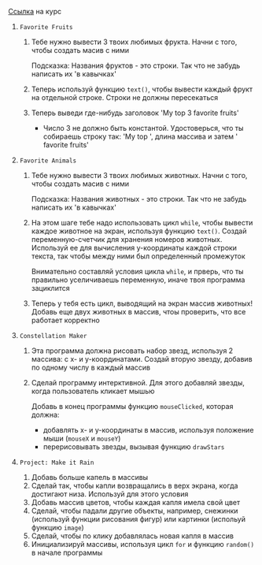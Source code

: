 [Ссылка](https://www.khanacademy.org/computing/computer-programming/programming) на курс

1. `Favorite Fruits`

   1. Тебе нужно вывести 3 твоих любимых фрукта. Начни с того, чтобы создать масив с ними

      Подсказка: Названия фруктов - это строки. Так что не забудь написать их 'в кавычках'

   2. Теперь используй функцию `text()`, чтобы вывести каждый фрукт на отдельной строке. Строки не должны пересекаться

   3. Теперь выведи где-нибудь заголовок 'My top 3 favorite fruits'

      - Число 3 не должно быть константой. Удостоверься, что ты собираешь строку так: 'My top ', длина массива и затем ' favorite fruits'

2. `Favorite Animals`

   1. Тебе нужно вывести 3 твоих любимых животных. Начни с того, чтобы создать масив с ними

      Подсказка: Названия животных - это строки. Так что не забудь написать их 'в кавычках'

   2. На этом шаге тебе надо использовать цикл `while`, чтобы вывести каждое животное на экран, используя функцию `text()`. Создай переменную-счетчик для хранения номеров животных. Используй ее для вычисления у-координаты каждой строки текста, так чтобы между ними был определенный промежуток

      Внимательно составляй условия цикла `while`, и прверь, что ты правильно уселичиваешь переменную, иначе твоя программа зациклится

   3. Теперь у тебя есть цикл, выводящий на экран массив животных! Добавь еще двух животных в массив, чтоы проверить, что все работает корректно

3. `Constellation Maker`

   1. Эта программа должна рисовать набор звезд, используя 2 массива: с х- и у-координатами. Создай вторую звезду, добавив по одному числу в каждый массив

   2. Сделай программу интерктивной. Для этого добавляй звезды, когда пользователь кликает мышью

      Добавь в конец программы функцию `mouseClicked`, которая должна:

      - добавлять х- и у-координаты в массив, используя положение мыши (`mouseX` и `mouseY`)
      - перерисовывать звезды, вызывая функцию `drawStars`

4. `Project: Make it Rain`

   1. Добавь больше капель в массивы
   2. Сделай так, чтобы капли возвращались в верх экрана, когда достигают низа. Используй для этого условия
   3. Добавь массив цветов, чтобы каждая капля имела свой цвет
   4. Сделай, чтобы падали другие объекты, например, снежинки (используй функции рисования фигур) или картинки (испольуй функцию `image`)
   5. Сделай, чтобы по клику добавлялась новая капля в массив
   6. Инициализируй массивы, используя цикл `for` и функцию `random()` в начале программы

